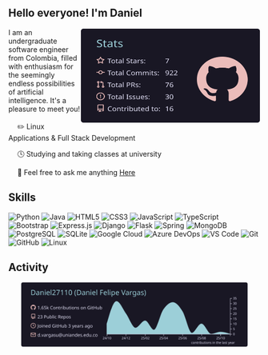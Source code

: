 <!-- About Section -->
 ## Hello everyone! I'm Daniel
 
<img align="right" width="360" height ="190" src="https://raw.githubusercontent.com/Daniel27110/github-profile-summary-card/master/profile-summary-card-output/rose_pine/3-stats.svg" alt="Dot-Files-Rouge" />


<p>


I am an undergraduate software engineer from Colombia, filled with enthusiasm for the seemingly endless possibilities of artificial intelligence. It's a pleasure to meet you!<br>  
&emsp; ✏️  Linux Applications & Full Stack Development


&emsp; 🕓  Studying and taking classes at university 


&emsp; 💬  Feel free to ask me anything [Here](https://github.com/Daniel27110/Daniel27110/discussions)

</p>



## Skills
![Python](https://img.shields.io/badge/Python-3776AB?style=for-the-badge&logo=python&logoColor=white&labelColor=black)
![Java](https://img.shields.io/badge/Java-ED8B00?style=for-the-badge&logo=openjdk&logoColor=white&labelColor=black)
![HTML5](https://img.shields.io/badge/HTML5-E34F26?style=for-the-badge&logo=html5&logoColor=white&labelColor=black)
![CSS3](https://img.shields.io/badge/CSS3-1572B6?style=for-the-badge&logo=css3&logoColor=white&labelColor=black)
![JavaScript](https://img.shields.io/badge/JavaScript-F7DF1E?style=for-the-badge&logo=javascript&logoColor=white&labelColor=black)
![TypeScript](https://img.shields.io/badge/TypeScript-007ACC?style=for-the-badge&logo=typescript&logoColor=white&labelColor=black)
![Bootstrap](https://img.shields.io/badge/Bootstrap-563D7C?style=for-the-badge&logo=bootstrap&logoColor=white&labelColor=black)
![Express.js](https://img.shields.io/badge/Express.js-000000?style=for-the-badge&logo=express&logoColor=white)
![Django](https://img.shields.io/badge/Django-092E20?style=for-the-badge&logo=django&logoColor=white&labelColor=black)
![Flask](https://img.shields.io/badge/Flask-000000?style=for-the-badge&logo=flask&logoColor=white&labelColor=black)
![Spring](https://img.shields.io/badge/Spring-6DB33F?style=for-the-badge&logo=spring&logoColor=white&labelColor=black)
![MongoDB](https://img.shields.io/badge/MongoDB-4EA94B?style=for-the-badge&logo=mongodb&logoColor=white&labelColor=black)
![PostgreSQL](https://img.shields.io/badge/PostgreSQL-316192?style=for-the-badge&logo=postgresql&logoColor=white&labelColor=black)
![SQLite](https://img.shields.io/badge/SQLite-07405E?style=for-the-badge&logo=sqlite&logoColor=white&labelColor=black)
![Google Cloud](https://img.shields.io/badge/Google_Cloud-4285F4?style=for-the-badge&logo=google-cloud&logoColor=white&labelColor=black)
![Azure DevOps](https://img.shields.io/badge/Azure_DevOps-0078D4?style=for-the-badge&logo=azure-devops&logoColor=white&labelColor=black)
![VS Code](https://img.shields.io/badge/Visual_Studio-5A5777?style=for-the-badge&logo=visual%20studio&logoColor=white&labelColor=black)
![Git](https://img.shields.io/badge/Git-F05032?style=for-the-badge&logo=git&logoColor=white&labelColor=black)
![GitHub](https://img.shields.io/badge/GitHub-100000?style=for-the-badge&logo=github&logoColor=white&labelColor=black)
![Linux](https://img.shields.io/badge/Linux-FCC624?style=for-the-badge&logo=linux&logoColor=white&labelColor=black)


## Activity

<p align="center">
    <img src="https://raw.githubusercontent.com/Daniel27110/github-profile-summary-card/master/profile-summary-card-output/rose_pine/0-profile-details.svg" width ="90%"/>
</p>

